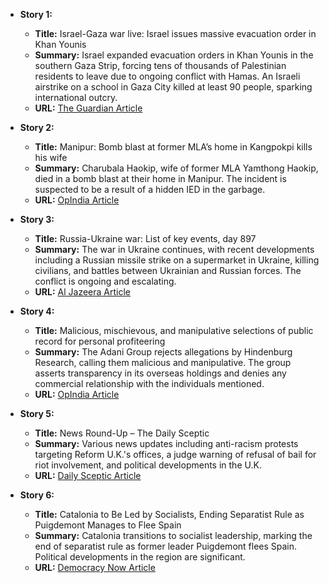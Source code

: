 - **Story 1:**
  - **Title:** Israel-Gaza war live: Israel issues massive evacuation order in Khan Younis
  - **Summary:** Israel expanded evacuation orders in Khan Younis in the southern Gaza Strip, forcing tens of thousands of Palestinian residents to leave due to ongoing conflict with Hamas. An Israeli airstrike on a school in Gaza City killed at least 90 people, sparking international outcry.
  - **URL:** [The Guardian Article](https://www.theguardian.com/world/live/2024/aug/11/israel-gaza-war-live-mahmoud-abbas-missile-strikes-school)

- **Story 2:**
  - **Title:** Manipur: Bomb blast at former MLA’s home in Kangpokpi kills his wife
  - **Summary:** Charubala Haokip, wife of former MLA Yamthong Haokip, died in a bomb blast at their home in Manipur. The incident is suspected to be a result of a hidden IED in the garbage.
  - **URL:** [OpIndia Article](https://www.opindia.com/2024/08/wife-of-former-manipur-mla-charubala-haokip-died-in-a-blast/)

- **Story 3:**
  - **Title:** Russia-Ukraine war: List of key events, day 897
  - **Summary:** The war in Ukraine continues, with recent developments including a Russian missile strike on a supermarket in Ukraine, killing civilians, and battles between Ukrainian and Russian forces. The conflict is ongoing and escalating.
  - **URL:** [Al Jazeera Article](https://www.aljazeera.com/news/2024/8/10/russia-ukraine-war-list-of-key-events-day-897?traffic_source=rss)

- **Story 4:**
  - **Title:** Malicious, mischievous, and manipulative selections of public record for personal profiteering
  - **Summary:** The Adani Group rejects allegations by Hindenburg Research, calling them malicious and manipulative. The group asserts transparency in its overseas holdings and denies any commercial relationship with the individuals mentioned.
  - **URL:** [OpIndia Article](https://www.opindia.com/2024/08/adani-group-rejects-hindenburgs-fresh-allegations-says-it-is-using-manipulative-information-for-profiteering/)

- **Story 5:**
  - **Title:** News Round-Up – The Daily Sceptic
  - **Summary:** Various news updates including anti-racism protests targeting Reform U.K.'s offices, a judge warning of refusal of bail for riot involvement, and political developments in the U.K.
  - **URL:** [Daily Sceptic Article](https://dailysceptic.org/2024/08/11/news-round-up-1247/)

- **Story 6:**
  - **Title:** Catalonia to Be Led by Socialists, Ending Separatist Rule as Puigdemont Manages to Flee Spain
  - **Summary:** Catalonia transitions to socialist leadership, marking the end of separatist rule as former leader Puigdemont flees Spain. Political developments in the region are significant.
  - **URL:** [Democracy Now Article](https://www.democracynow.org/2024/8/9/headlines/catalonia_to_be_led_by_socialists_ending_separatist_rule_as_puigdemont_manages_to_flee_spain)